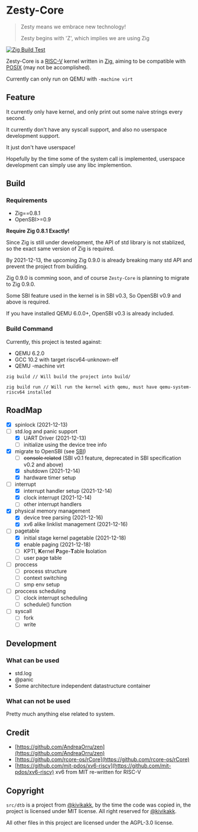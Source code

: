 # Zesty-Core

> Zesty means we embrace new technology!
>
> Zesty begins with 'Z', which implies we are using Zig

[![Zig Build Test](https://github.com/eastonman/zesty-core/actions/workflows/main.yml/badge.svg)](https://github.com/eastonman/zesty-core/actions/workflows/main.yml)

Zesty-Core is a [RISC-V](https://riscv.org/) kernel written in [Zig](https://ziglang.org/), aiming to be compatible with [POSIX](https://docs.oracle.com/cd/E19048-01/chorus4/806-3328/6jcg1bm05/index.html) (may not be accomplished).


Currently can only run on QEMU with `-machine virt`

## Feature
It currently only have kernel, and only print out some naive strings every second.

It currently don't have any syscall support, and also no userspace development support.

It just don't have userspace!

Hopefully by the time some of the system call is implemented, userspace development can simply use any libc implemention.

## Build

### Requirements

- Zig==0.8.1
- OpenSBI>=0.9

**Require Zig 0.8.1 Exactly!**

Since Zig is still under development, the API of std library is not stablized, so the exact same version of Zig is required.

By 2021-12-13, the upcoming Zig 0.9.0 is already breaking many std API and prevent the project from building.

Zig 0.9.0 is comming soon, and of course `Zesty-Core` is planning to migrate to Zig 0.9.0.

Some SBI feature used in the kernel is in SBI v0.3, So OpenSBI v0.9 and above is required.

If you have installed QEMU 6.0.0+, OpenSBI v0.3 is already included.

### Build Command

Currently, this project is tested against:
- QEMU 6.2.0 
- GCC 10.2 with target riscv64-unknown-elf
- QEMU -machine virt

```
zig build // Will build the project into build/

zig build run // Will run the kernel with qemu, must have qemu-system-riscv64 installed
```

## RoadMap
- [x] spinlock (2021-12-13)
- [ ] std.log and panic support
    - [x] UART Driver (2021-12-13)
    - [ ] initialize using the device tree info
- [x] migrate to OpenSBI (see [SBI](docs/SBI.md))
    - [ ] ~~console related~~ (SBI v0.1 feature, deprecated in SBI specification v0.2 and above)
    - [x] shutdown (2021-12-14)
    - [x] hardware timer setup
- [ ] interrupt
    - [x] interrupt handler setup (2021-12-14)
    - [x] clock interrupt (2021-12-14)
    - [ ] other interrupt handlers
- [x] physical memory management
    - [x] device tree parsing (2021-12-16)
    - [x] xv6 alike linklist management (2021-12-16)
- [ ] pagetable
    - [x] initial stage kernel pagetable (2021-12-18)
    - [x] enable paging (2021-12-18)
    - [ ] KPTI, **K**ernel **P**age-**T**able **I**solation
    - [ ] user page table
- [ ] proccess
    - [ ] process structure
    - [ ] context switching
    - [ ] smp env setup
- [ ] proccess scheduling
    - [ ] clock interrupt scheduling
    - [ ] schedule() function
- [ ] syscall
    - [ ] fork
    - [ ] write

## Development

### What can be used
- std.log
- @panic
- Some architecture independent datastructure container

### What can not be used
Pretty much anything else related to system.

## Credit
- [https://github.com/AndreaOrru/zen](https://github.com/AndreaOrru/zen)
- [https://github.com/rcore-os/rCore](https://github.com/rcore-os/rCore)
- [https://github.com/mit-pdos/xv6-riscv](https://github.com/mit-pdos/xv6-riscv) xv6 from MIT re-written for RISC-V

## Copyright
`src/dtb` is a project from [@kivikakk](https://github.com/kivikakk/dtb.zig), by the time the code was copied in, the project is licensed under MIT license. All right reserved for [@kivikakk](https://github.com/kivikakk).

All other files in this project are licensed under the AGPL-3.0 license.